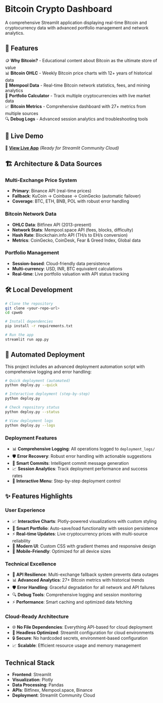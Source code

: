 # Bitcoin Crypto Dashboard

A comprehensive Streamlit application displaying real-time Bitcoin and cryptocurrency data with advanced portfolio management and network analytics.

## 🚀 Features

🪙 **Why Bitcoin?** - Educational content about Bitcoin as the ultimate store of value  
📊 **Bitcoin OHLC** - Weekly Bitcoin price charts with 12+ years of historical data  
🔗 **Mempool Data** - Real-time Bitcoin network statistics, fees, and mining analytics  
💼 **Portfolio Calculator** - Track multiple cryptocurrencies with live market data  
📈 **Bitcoin Metrics** - Comprehensive dashboard with 27+ metrics from multiple sources  
🔍 **Debug Logs** - Advanced session analytics and troubleshooting tools

## 🎯 Live Demo

🚀 **[View Live App](https://your-app-name.streamlit.app)** *(Ready for Streamlit Community Cloud)*

## 🏗️ Architecture & Data Sources

### Multi-Exchange Price System
- **Primary**: Binance API (real-time prices)
- **Fallback**: KuCoin → Coinbase → CoinGecko (automatic failover)
- **Coverage**: BTC, ETH, BNB, POL with robust error handling

### Bitcoin Network Data
- **OHLC Data**: Bitfinex API (2013-present)
- **Network Stats**: Mempool.space API (fees, blocks, difficulty)
- **Hash Rate**: Blockchain.info API (TH/s to EH/s conversion)
- **Metrics**: CoinGecko, CoinDesk, Fear & Greed Index, Global data

### Portfolio Management
- **Session-based**: Cloud-friendly data persistence
- **Multi-currency**: USD, INR, BTC equivalent calculations
- **Real-time**: Live portfolio valuation with API status tracking

## 🛠️ Local Development

```bash
# Clone the repository
git clone <your-repo-url>
cd cpweb

# Install dependencies
pip install -r requirements.txt

# Run the app
streamlit run app.py
```

## 🚀 Automated Deployment

This project includes an advanced deployment automation script with comprehensive logging and error handling:

```bash
# Quick deployment (automated)
python deploy.py --quick

# Interactive deployment (step-by-step)
python deploy.py

# Check repository status
python deploy.py --status

# View deployment logs
python deploy.py --logs
```

### Deployment Features
- 📊 **Comprehensive Logging**: All operations logged to `deployment_logs/`
- 🛡️ **Error Recovery**: Robust error handling with actionable suggestions  
- 🎯 **Smart Commits**: Intelligent commit message generation
- 📈 **Session Analytics**: Track deployment performance and success rates
- 🔄 **Interactive Menu**: Step-by-step deployment control

## ✨ Features Highlights

### User Experience
- 📈 **Interactive Charts**: Plotly-powered visualizations with custom styling
- 💾 **Smart Portfolio**: Auto-save/load functionality with session persistence
- ⚡ **Real-time Updates**: Live cryptocurrency prices with multi-source reliability
- 🎨 **Modern UI**: Custom CSS with gradient themes and responsive design
- 📱 **Mobile-Friendly**: Optimized for all device sizes

### Technical Excellence
- 🔄 **API Resilience**: Multi-exchange fallback system prevents data outages
- 📊 **Advanced Analytics**: 27+ Bitcoin metrics with historical trends
- 🛡️ **Error Handling**: Graceful degradation for all network and API failures
- 🔍 **Debug Tools**: Comprehensive logging and session monitoring
- ⚡ **Performance**: Smart caching and optimized data fetching

### Cloud-Ready Architecture
- 🌐 **No File Dependencies**: Everything API-based for cloud deployment
- 💨 **Headless Optimized**: Streamlit configuration for cloud environments
- 🔒 **Secure**: No hardcoded secrets, environment-based configuration
- 📈 **Scalable**: Efficient resource usage and memory management

## Technical Stack

- **Frontend**: Streamlit
- **Visualization**: Plotly
- **Data Processing**: Pandas
- **APIs**: Bitfinex, Mempool.space, Binance
- **Deployment**: Streamlit Community Cloud
